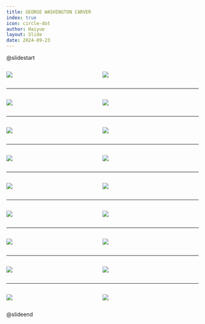 ```yaml
---
title: GEORGE WASHINGTON CARVER
index: true
icon: circle-dot
author: Haiyue
layout: Slide
date: 2024-09-23
---
```

 
@slidestart

<div style="display:flex">
<div style="flex:1">

![](/reading/english/Level-O/GEORGE%20WASHINGTON%20CARVER/001.webp)
</div>
<div style="flex:1">

![](/reading/english/Level-O/GEORGE%20WASHINGTON%20CARVER/002.webp)
</div>
</div>

---

<div style="display:flex">
<div style="flex:1">

![](/reading/english/Level-O/GEORGE%20WASHINGTON%20CARVER/003.webp)
</div>
<div style="flex:1">

![](/reading/english/Level-O/GEORGE%20WASHINGTON%20CARVER/004.webp)
</div>
</div>

---

<div style="display:flex">
<div style="flex:1">

![](/reading/english/Level-O/GEORGE%20WASHINGTON%20CARVER/005.webp)
</div>
<div style="flex:1">

![](/reading/english/Level-O/GEORGE%20WASHINGTON%20CARVER/006.webp)
</div>
</div>

---

<div style="display:flex">
<div style="flex:1">

![](/reading/english/Level-O/GEORGE%20WASHINGTON%20CARVER/007.webp)
</div>
<div style="flex:1">

![](/reading/english/Level-O/GEORGE%20WASHINGTON%20CARVER/008.webp)
</div>
</div>

---

<div style="display:flex">
<div style="flex:1">

![](/reading/english/Level-O/GEORGE%20WASHINGTON%20CARVER/009.webp)
</div>
<div style="flex:1">

![](/reading/english/Level-O/GEORGE%20WASHINGTON%20CARVER/010.webp)
</div>
</div>

---

<div style="display:flex">
<div style="flex:1">

![](/reading/english/Level-O/GEORGE%20WASHINGTON%20CARVER/011.webp)
</div>
<div style="flex:1">

![](/reading/english/Level-O/GEORGE%20WASHINGTON%20CARVER/012.webp)
</div>
</div>

---

<div style="display:flex">
<div style="flex:1">

![](/reading/english/Level-O/GEORGE%20WASHINGTON%20CARVER/013.webp)
</div>
<div style="flex:1">

![](/reading/english/Level-O/GEORGE%20WASHINGTON%20CARVER/014.webp)
</div>
</div>

---

<div style="display:flex">
<div style="flex:1">

![](/reading/english/Level-O/GEORGE%20WASHINGTON%20CARVER/015.webp)
</div>
<div style="flex:1">

![](/reading/english/Level-O/GEORGE%20WASHINGTON%20CARVER/016.webp)
</div>
</div>

---

<div style="display:flex">
<div style="flex:1">

![](/reading/english/Level-O/GEORGE%20WASHINGTON%20CARVER/017.webp)
</div>
<div style="flex:1">

![](/reading/english/Level-O/GEORGE%20WASHINGTON%20CARVER/018.webp)
</div>
</div>

@slideend